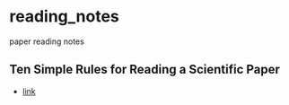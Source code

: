 # reading_notes
paper reading notes

## Ten Simple Rules for Reading a Scientific Paper 
* [link](https://www.ncbi.nlm.nih.gov/pmc/articles/PMC7392212/)
